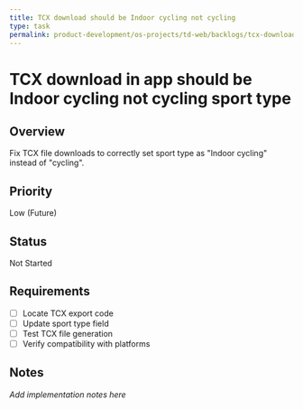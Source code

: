```yaml
---
title: TCX download should be Indoor cycling not cycling
type: task
permalink: product-development/os-projects/td-web/backlogs/tcx-download-should-be-indoor-cycling-not-cycling
---
```


# TCX download in app should be Indoor cycling not cycling sport type

## Overview
Fix TCX file downloads to correctly set sport type as "Indoor cycling" instead of "cycling".

## Priority
Low (Future)

## Status
Not Started

## Requirements
- [ ] Locate TCX export code
- [ ] Update sport type field
- [ ] Test TCX file generation
- [ ] Verify compatibility with platforms

## Notes
_Add implementation notes here_